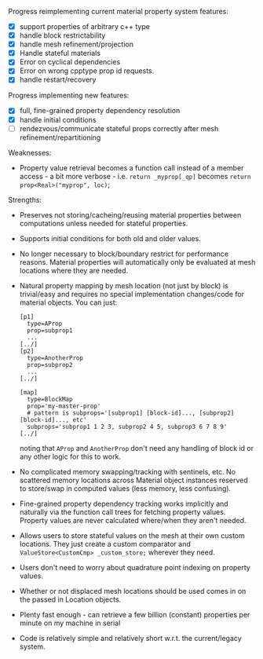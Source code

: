 
Progress reimplementing current material property system features:

- [x] support properties of arbitrary c++ type
- [x] handle block restrictability
- [x] handle mesh refinement/projection
- [x] Handle stateful materials
- [x] Error on cyclical dependencies
- [x] Error on wrong cpptype prop id requests.
- [x] handle restart/recovery

Progress implementing new features:

- [x] full, fine-grained property dependency resolution
- [x] handle initial conditions
- [ ] rendezvous/communicate stateful props correctly after mesh refinement/repartitioning

Weaknesses:

* Property value retrieval becomes a function call instead of a member access - a bit more
  verbose - i.e. `return _myprop[_qp]` becomes `return prop<Real>("myprop", loc)`;

Strengths:

* Preserves not storing/cacheing/reusing material properties between computations unless needed
  for stateful properties.

* Supports initial conditions for both old and older values.
 
* No longer necessary to block/boundary restrict for performance reasons. Material properties will
  automatically only be evaluated at mesh locations where they are needed.

* Natural property mapping by mesh location (not just by block) is trivial/easy and requires no
  special implementation changes/code for material objects.  You can just:

  ```
  [p1]
    type=AProp
    prop=subprop1
    ...
  [../]
  [p2]
    type=AnotherProp
    prop=subprop2
    ...
  [../]

  [map]
    type=BlockMap
    prop='my-master-prop'
    # pattern is subprops='[subprop1] [block-id]..., [subprop2] [block-id]..., etc'
    subprops='subprop1 1 2 3, subprop2 4 5, subprop3 6 7 8 9'
  [../]
  ```

  noting that ``AProp`` and ``AnotherProp`` don't need any handling of block id or any other logic
  for this to work.

* No complicated memory swapping/tracking with sentinels, etc.  No scattered memory locations
  across Material object instances reserved to store/swap in computed values (less memory, less
  confusing).

* Fine-grained property dependency tracking works implicitly and naturally via the function call
  trees for fetching property values.  Property values are never calculated where/when they aren't
  needed.

* Allows users to store stateful values on the mesh at their own custom locations. They just
  create a custom comparator and ``ValueStore<CustomCmp> _custom_store;`` wherever they need.

* Users don't need to worry about quadrature point indexing on property values.

* Whether or not displaced mesh locations should be used comes in on the passed in Location
  objects.

* Plenty fast enough - can retrieve a few billion (constant) properties per minute on my machine
  in serial

* Code is relatively simple and relatively short w.r.t. the current/legacy system.

